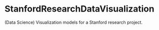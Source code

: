 # StanfordResearchDataVisualization
(Data Science) Visualization models for a Stanford research project.
